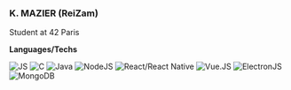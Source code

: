 ### K. MAZIER (ReiZam)

Student at 42 Paris

**Languages/Techs**

![JS](https://img.shields.io/badge/-JavaScript-orange?style=flat-square)
![C](https://img.shields.io/badge/-C-lightgrey?style=flat-square)
![Java](https://img.shields.io/badge/-Java-yellow?style=flat-square)
![NodeJS](https://img.shields.io/badge/-NodeJS-green?style=flat-square)
![React/React Native](https://img.shields.io/badge/-React-blue?style=flat-square)
![Vue.JS](https://img.shields.io/badge/-VueJS-yellowgreen?style=flat-square)
![ElectronJS](https://img.shields.io/badge/-Electron-informational?style=flat-square)
![MongoDB](https://img.shields.io/badge/-MongoDB-brightgreen?style=flat-square)
